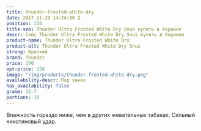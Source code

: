 ```yaml
---
title: thunder-frosted-white-dry
date: 2017-11-20 14:24:00 Z
position: 134
title-seo: Thunder Ultra Frosted White Dry Snus купить в Украине
descr: Снюс Thunder Ultra Frosted White Dry Snus купить в Украине
product-name: Thunder Ultra Frosted White Dry
product-alt: Thunder Ultra Frosted White Dry Snus
strong: Крепкий
brand: Thunder
price: 170
opt-price: 158
image: "/img/products/thunder-frosted-white-dry.png"
availability-descr: Под заказ
has_availability: false
gramm: 11.7
portions: 18
---
```


Влажность гораздо ниже, чем в других жевательных табаках. Сильный никотиновый удар.